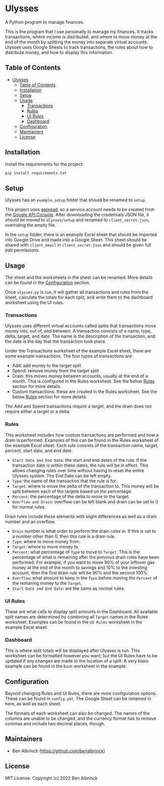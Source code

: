 # Ulysses

A Python program to manage finances.

This is the program that I use personally to manage my finances. It tracks transactions, where income is distributed, and where to move money at the end of the month by splitting the money into separate virtual accounts. Ulysses uses Google Sheets to track transactions, the rules about how to distribute money, and how to display this information.

## Table of Contents

- [Ulysses](#ulysses)
  - [Table of Contents](#table-of-contents)
  - [Installation](#installation)
  - [Setup](#setup)
  - [Usage](#usage)
    - [Transactions](#transactions)
    - [Rules](#rules)
    - [UI Rules](#ui-rules)
    - [Dashboard](#dashboard)
  - [Configuration](#configuration)
  - [Maintainers](#maintainers)
  - [License](#license)

## Installation

Install the requirements for the project:

```sh
pip install requirements.txt
```

## Setup

Ulysses has an ```example_setup``` folder that should be renamed to ```setup```.

This project uses [gspread](https://github.com/burnash/gspread), so a service account needs to be created from the [Google API Console](http://gspread.readthedocs.org/en/latest/oauth2.html). After downloading the credentials JSON file, it should be moved to ```Ulysses/setup``` and renamed to ```client_secret.json```, overriding the empty file.

In the ```setup``` folder, there is an example Excel sheet that should be imported into Google Drive and made into a Google Sheet. This sheet should be shared with ```client_email``` in ```client_secret.json``` and should be given full edit permissions.

## Usage

The sheet and the worksheets in the sheet can be renamed. More details can be found in the [Configuration](#configuration) section.

Once ```ulysses.py``` is run, it will gather all transactions and rules from the sheet, calculate the totals for each split, and write them to the dashboard worksheet using the UI rules.

### Transactions

Ulysses uses different virtual accounts called splits that transactions move money into, out of, and between. A transaction consists of a name, type, delta, target, and date. The name is the description of the transaction, and the date is the day that the transaction took place.

Under the Transactions worksheet of the example Excel sheet, there are some example transactions. The four types of transactions are:

- Add: add money to the target split
- Spend: remove money from the target split
- Drain: this moves money between accounts, usually at the end of a month. This is configured in the Rules worksheet. See the below [Rules](#rules) section for more details.
- Custom transactions: these are created in the Rules worksheet. See the below [Rules](###rules) section for more details.

The Add and Spend transactions require a target, and the drain does not require either a target or a delta.

### Rules

This worksheet includes how custom transactions are performed and how a drain is performed. Examples of this can be found in the Rules worksheet of the example Excel sheet. Each rule consists of the transaction name, target, percent, start date, and end date.

- ```Start Date and End Date```: the start and end dates of the rule. If the transaction date is within these dates, the rule will be in effect. This allows changing rules over time without having to reset the entire Ulysses system. The End Date can be left empty.
- ```Type```: the name of the transaction that the rule is for.
- ```Target```: where to move the delta of the transaction to. This money will be split between each of the targets based on the percentage.
- ```Percent```: the percentage of the delta to move to the target.
- ```Overflow and Drain```: overflow can be left blank and drain can be set to 0 for normal rules.

Drain rules include these elements with slight differences as well as a drain number and an overflow.

- ```Drain``` number is what order to perform the drain rules in. If this is set to a number other than 0, then this rule is a drain rule.
- ```Type```: where to move money from.
- ```Target```: where to move money to.
- ```Percent```: what percentage of ```Type``` to move to ```Target```. This is the percentage of what is remaining after the previous drain rules have been performed. For example, if you want to move 90% of your leftover gas money at the end of the month to savings and 10% to the investing account, then the first drain rule will be 90% and the second 100%.
- ```Overflow```: what amount to keep in the ```Type``` before moving the ```Percent``` of the remaning money to the ```Target```.
- ```Start Date and End Date```: are the same as normal rules.

### UI Rules

These are what cells to display split amounts in the Dashboard. All available split names are determined by combining all ```Target``` names in the Rules worksheet. Examples can be found in the ```UI Rules``` worksheet in the example Excel sheet.

### Dashboard

This is where split totals will be displayed after Ulysses is run. This worksheet can be formatted however you want, but the UI Rules have to be updated if any changes are made to the location of a split. A very basic example can be found in the ```Dash``` worksheet in the example.

## Configuration

Beyond changing Rules and UI Rules, there are more configuration options. These can be found in ```config.yml```. The Google Sheet can be renamed in here, as well as each sheet.

The formats of each worksheet can also be changed. The names of the columns are unable to be changed, and the currency format has to remove commas and include two decimal places, though.

## Maintainers
- Ben Albrinck (https://github.com/benalbrinck)

## License

MIT License. Copyright (c) 2022 Ben Albrinck